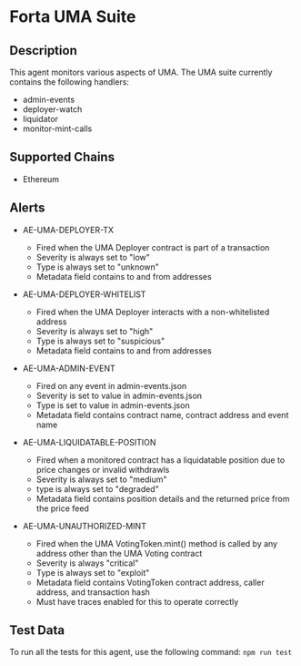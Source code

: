 # Forta UMA Suite

## Description

This agent monitors various aspects of UMA. The UMA suite currently contains
the following handlers:

- admin-events
- deployer-watch
- liquidator
- monitor-mint-calls

## Supported Chains

- Ethereum


## Alerts

- AE-UMA-DEPLOYER-TX
  - Fired when the UMA Deployer contract is part of a transaction
  - Severity is always set to "low"
  - Type is always set to "unknown"
  - Metadata field contains to and from addresses

- AE-UMA-DEPLOYER-WHITELIST
  - Fired when the UMA Deployer interacts with a non-whitelisted address
  - Severity is always set to "high"
  - Type is always set to "suspicious"
  - Metadata field contains to and from addresses

- AE-UMA-ADMIN-EVENT
  - Fired on any event in admin-events.json
  - Severity is set to value in admin-events.json
  - Type is set to value in admin-events.json
  - Metadata field contains contract name, contract address and event name

- AE-UMA-LIQUIDATABLE-POSITION
  - Fired when a monitored contract has a liquidatable position due to price changes or invalid withdrawls
  - Severity is always set to "medium"
  - type is always set to "degraded"
  - Metadata field contains position details and the returned price from the price feed

- AE-UMA-UNAUTHORIZED-MINT
  - Fired when the UMA VotingToken.mint() method is called by any address other than the UMA Voting contract
  - Severity is always "critical"
  - Type is always set to "exploit"
  - Metadata field contains VotingToken contract address, caller address, and transaction hash
  - Must have traces enabled for this to operate correctly

## Test Data

To run all the tests for this agent, use the following command: `npm run test`
